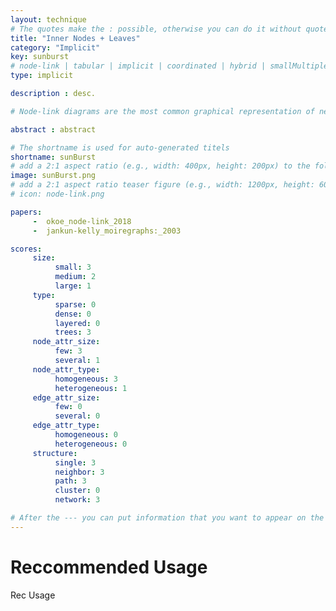 ```yaml
---
layout: technique
# The quotes make the : possible, otherwise you can do it without quotes
title: "Inner Nodes + Leaves"
category: "Implicit"
key: sunburst
# node-link | tabular | implicit | coordinated | hybrid | smallMultiples
type: implicit

description : desc.

# Node-link diagrams are the most common graphical representation of networks. In a node-link diagram, the nodes are drawn as point marks and the links as line/curve marks connecting the nodes. Node link layouts are the subject of its own field of study -- graph drawing -- and countless algorithms for node-link layouts have been developed.

abstract : abstract

# The shortname is used for auto-generated titels
shortname: sunBurst
# add a 2:1 aspect ratio (e.g., width: 400px, height: 200px) to the folder /assets/images/papers/
image: sunBurst.png
# add a 2:1 aspect ratio teaser figure (e.g., width: 1200px, height: 600px) to the folder /assets/images/papers/
# icon: node-link.png

papers:
     -  okoe_node-link_2018
     -  jankun-kelly_moiregraphs:_2003

scores:
     size: 
          small: 3
          medium: 2
          large: 1
     type: 
          sparse: 0
          dense: 0
          layered: 0
          trees: 3
     node_attr_size: 
          few: 3
          several: 1
     node_attr_type: 
          homogeneous: 3
          heterogeneous: 1
     edge_attr_size: 
          few: 0
          several: 0
     edge_attr_type: 
          homogeneous: 0
          heterogeneous: 0
     structure: 
          single: 3
          neighbor: 3
          path: 3
          cluster: 0
          network: 3

# After the --- you can put information that you want to appear on the website using markdown formatting or HTML. A good example are acknowledgements, extra references, an erratum, etc.
---
```


# Reccommended Usage

Rec Usage  


